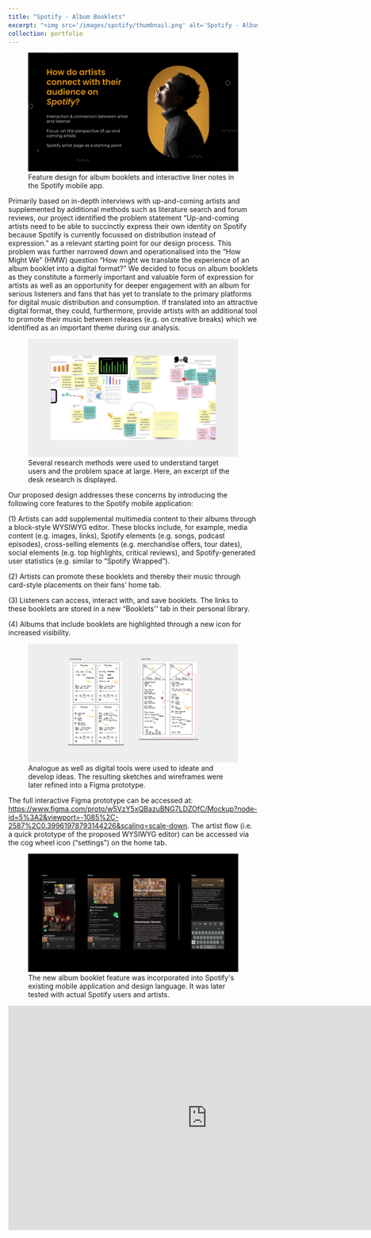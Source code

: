 ```yaml
---
title: "Spotify - Album Booklets"
excerpt: "<img src='/images/spotify/thumbnail.png' alt='Spotify - Album Booklets' style='margin-bottom: 0.5rem; max-height: 500px'><br/>Feature design for album booklets and interactive liner notes in the Spotify mobile app."
collection: portfolio
---
```


<figure>
  <img src='/images/spotify/thumbnail.png' alt='Spotify - Album Booklets' />
  <figcaption>
    Feature design for album booklets and interactive liner notes in the Spotify mobile app.
  </figcaption>
</figure>

Primarily based on in-depth interviews with up-and-coming artists and supplemented by additional methods such as literature search and forum reviews, our project identified the problem statement “Up-and-coming artists need to be able to succinctly express their own identity on Spotify because Spotify is currently focussed on distribution instead of expression.” as a relevant starting point for our design process. This problem was further narrowed down and operationalised into the “How Might We” (HMW) question “How might we translate the experience of an album booklet into a digital format?” We decided to focus on album booklets as they constitute a formerly important and valuable form of expression for artists as well as an opportunity for deeper engagement with an album for serious listeners and fans that has yet to translate to the primary platforms for digital music distribution and consumption. If translated into an attractive digital format, they could, furthermore, provide artists with an additional tool to promote their music between releases (e.g. on creative breaks) which we identified as an important theme during our analysis.

<figure>
  <img src='/images/spotify/research.png' alt='Excerpt of desk research' />
  <figcaption>
    Several research methods were used to understand target users and the problem space at large. Here, an excerpt of the desk research is displayed.
  </figcaption>
</figure>

Our proposed design addresses these concerns by introducing the following core features to the Spotify mobile application:

(1) Artists can add supplemental multimedia content to their albums through a block-style WYSIWYG editor. These blocks include, for example, media content (e.g. images, links), Spotify elements (e.g. songs, podcast episodes), cross-selling elements (e.g. merchandise offers, tour dates), social elements (e.g. top highlights, critical reviews), and Spotify-generated user statistics (e.g. similar to “Spotify Wrapped”).

(2) Artists can promote these booklets and thereby their music through card-style placements on their fans’ home tab.

(3) Listeners can access, interact with, and save booklets. The links to these booklets are stored in a new “Booklets'' tab in their personal library.

(4) Albums that include booklets are highlighted through a new icon for increased visibility.

<figure>
  <img src='/images/spotify/ideation.png' alt='Sketches' />
  <figcaption>
    Analogue as well as digital tools were used to ideate and develop ideas. The resulting sketches and wireframes were later refined into a Figma prototype.
  </figcaption>
</figure>

The full interactive Figma prototype can be accessed at: <https://www.figma.com/proto/w5VzY5xQBazuBNG7LDZOfC/Mockup?node-id=5%3A2&viewport=-1085%2C-2587%2C0.39961978793144226&scaling=scale-down>. The artist flow (i.e. a quick prototype of the proposed WYSIWYG editor) can be accessed via the cog wheel icon (“settings”) on the home tab.

<figure>
  <img src='/images/spotify/mockups.png' alt='Mockups' />
  <figcaption>
    The new album booklet feature was incorporated into Spotify's existing mobile application and design language. It was later tested with actual Spotify users and artists.
  </figcaption>
</figure>

<iframe style="border: 1px solid rgba(0, 0, 0, 0.1);" width="800" height="450" src="https://www.figma.com/embed?embed_host=share&url=https%3A%2F%2Fwww.figma.com%2Fproto%2Fw5VzY5xQBazuBNG7LDZOfC%2FGroup-1-Album-Booklets-in-Spotify%3Fpage-id%3D0%253A1%26node-id%3D5%253A2%26starting-point-node-id%3D5%253A2" allowfullscreen></iframe>
